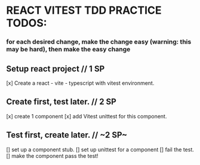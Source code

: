 # REACT VITEST TDD PRACTICE TODOS:

### for each desired change, make the change easy (warning: this may be hard), then make the easy change

## Setup react project // 1 SP

[x] Create a react - vite - typescript with vitest environment.

## Create first, test later. // 2 SP

[x] create 1 component
[x] add Vitest unittest for this component.

## Test first, create later. // ~2 SP~

[] set up a component stub.
[] set up unittest for a component
[] fail the test.
[] make the component pass the test!
